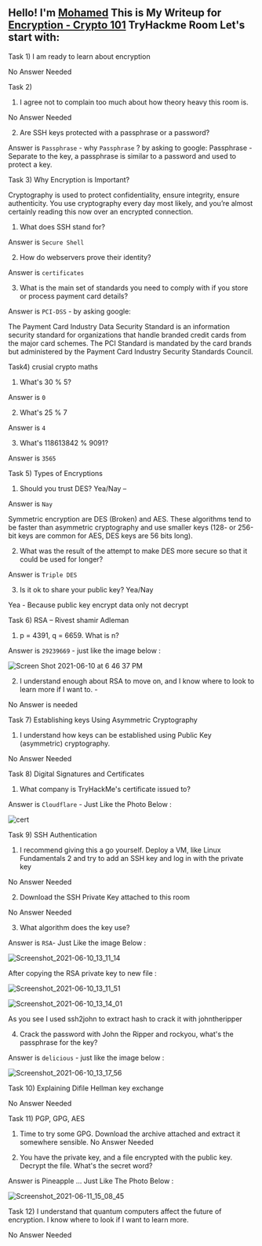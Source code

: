 ## Hello! I'm [Mohamed](https://twitter.com/0xMohomiester) This is My Writeup for [Encryption - Crypto 101](https://tryhackme.com/room/encryptioncrypto101) TryHackme Room Let's start with:

Task 1) I am ready to learn about encryption  

No Answer Needed  

Task 2)  

1) I agree not to complain too much about how theory heavy this room is. 

No Answer Needed 

2) Are SSH keys protected with a passphrase or a password? 

Answer is `Passphrase` -  why `Passphrase` ? by asking to google: 
Passphrase - Separate to the key, a passphrase is similar to a password and used to protect a key.  

Task 3) Why Encryption is Important?  

Cryptography is used to protect confidentiality, ensure integrity, ensure authenticity. You use cryptography every day most likely, and you’re almost certainly reading this now over an encrypted connection.  

1) What does SSH stand for?  

Answer is `Secure Shell` 

2) How do webservers prove their identity? 

Answer is `certificates` 

3) What is the main set of standards you need to comply with if you store or process payment card 
details?

Answer is `PCI-DSS` - by asking google: 

The Payment Card Industry Data Security Standard is an information security standard for organizations that handle branded credit cards from the major card schemes. The PCI Standard is 
mandated by the card brands but administered by the Payment Card Industry Security Standards Council. 

Task4) crusial crypto maths 

1) What's 30 % 5? 

Answer is `0` 

2) What's 25 % 7

Answer is `4` 

3) What's 118613842 % 9091?

Answer is `3565` 

Task 5) Types of Encryptions

1) Should you trust DES? Yea/Nay –

Answer is `Nay`  

Symmetric encryption are DES (Broken) and AES. These algorithms tend to be faster than asymmetric cryptography and use smaller keys (128- or 256-bit keys are common for AES, DES keys are 56 bits long). 

2) What was the result of the attempt to make DES more secure so that it could be used for longer?

Answer is `Triple DES` 

3) Is it ok to share your public key? Yea/Nay

Yea - Because public key encrypt data only not decrypt 

Task 6) RSA – Rivest shamir Adleman 

1)  p = 4391, q = 6659. What is n? 

Answer is `29239669` - just like the image below :

![Screen Shot 2021-06-10 at 6 46 37 PM](https://user-images.githubusercontent.com/47929033/124304082-85533480-db63-11eb-8fad-4a7e50c2a260.png)

2) I understand enough about RSA to move on, and I know where to look to learn more if I want to. - 

No Answer is needed 

Task 7) Establishing keys Using Asymmetric Cryptography 

1) I understand how keys can be established using Public Key (asymmetric) cryptography. 

No Answer Needed 

Task 8) Digital Signatures and Certificates 

1) What company is TryHackMe's certificate issued to? 

Answer is `Cloudflare` -  Just Like the Photo Below : 

![cert](https://user-images.githubusercontent.com/47929033/124304580-2e019400-db64-11eb-8b7d-cf90acca62d6.png)

Task 9) SSH Authentication

1) I recommend giving this a go yourself. Deploy a VM, like Linux Fundamentals 2 and try to add an SSH key and log in with the private key  

No Answer Needed 

2) Download the SSH Private Key attached to this room 

No Answer Needed 

3) What algorithm does the key use? 

Answer is `RSA`-  Just Like the image Below :

![Screenshot_2021-06-10_13_11_14](https://user-images.githubusercontent.com/47929033/124304935-aec09000-db64-11eb-8bd4-49237e09151f.png)

After copying the RSA private key to new file :  

![Screenshot_2021-06-10_13_11_51](https://user-images.githubusercontent.com/47929033/124305069-e2031f00-db64-11eb-8e26-cfb21c64dc91.png)

![Screenshot_2021-06-10_13_14_01](https://user-images.githubusercontent.com/47929033/124305148-fc3cfd00-db64-11eb-8744-7ebc56f41d32.png)
 
As you see I used ssh2john to extract hash to crack it with johntheripper

4) Crack the password with John the Ripper and rockyou, what's the passphrase for the key?

Answer is `delicious` -  just like the image below : 

![Screenshot_2021-06-10_13_17_56](https://user-images.githubusercontent.com/47929033/124305481-71a8cd80-db65-11eb-9f96-5a166dad1703.png)

Task 10) Explaining Difile Hellman key exchange 

No Answer Needed

Task 11) PGP, GPG, AES 

1) Time to try some GPG. Download the archive attached and extract it somewhere sensible. 
No Answer Needed 

2) You have the private key, and a file encrypted with the public key. Decrypt the file. What's the secret word?  

Answer is Pineapple  … Just Like The Photo Below :

![Screenshot_2021-06-11_15_08_45](https://user-images.githubusercontent.com/47929033/124305814-dd8b3600-db65-11eb-99be-f7ddf6b1b3c5.png)

Task 12) I understand that quantum computers affect the future of encryption. I know where to look if I want to learn more. 

No Answer Needed  
 

 










